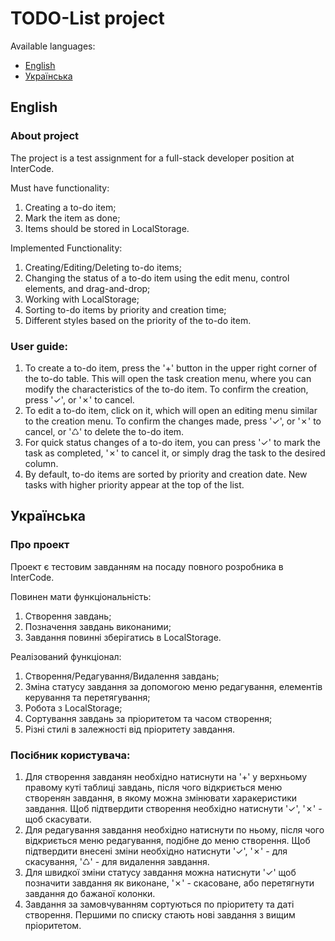 # TODO-List project

Available  languages:  
* <a href="#english">English</a>
* <a href="#українська">Українська</a>

## English
### About project
The project is a test assignment for a full-stack developer position at InterCode.

Must have functionality:
1. Creating a to-do item;
2. Mark the item as done;
3. Items should be stored in LocalStorage.

Implemented Functionality:

1. Creating/Editing/Deleting to-do items;
2. Changing the status of a to-do item using the edit menu, control elements, and drag-and-drop;
3. Working with LocalStorage;
4. Sorting to-do items by priority and creation time;
5. Different styles based on the priority of the to-do item.

### User guide:
1. To create a to-do item, press the '+' button in the upper right corner of the to-do table. This will open the task creation menu, where you can modify the characteristics of the to-do item. To confirm the creation, press '✓', or '✗' to cancel.
2. To edit a to-do item, click on it, which will open an editing menu similar to the creation menu. To confirm the changes made, press '✓', or '✗' to cancel, or '♺' to delete the to-do item.
3. For quick status changes of a to-do item, you can press '✓' to mark the task as completed, '✗' to cancel it, or simply drag the task to the desired column.
4. By default, to-do items are sorted by priority and creation date. New tasks with higher priority appear at the top of the list.

## Українська  
### Про проект  
Проект є тестовим завданням на посаду повного розробника в InterCode.

Повинен мати функціональність:
1. Створення завдань;
2. Позначення завдань виконаними;
3. Завдання повинні зберігатись в LocalStorage.

Реалізований функціонал:
1. Створення/Редагування/Видалення завдань;
2. Зміна статусу завдання за допомогою меню редагування, елементів керування та перетягування;
3. Робота з LocalStorage;
4. Сортування завдань за пріоритетом та часом створення;
5. Різні стилі в залежності від пріоритету завдання.

### Посібник користувача:
1. Для створення завданян необхідно натиснути на '+' у верхньому правому куті таблиці завдань, після чого відкриється меню створенян завдання, в якому можна змінювати харакеристики завдання. Щоб підтвердити створення необхідно натиснути '✓', '✗' - щоб скасувати.
2. Для редагування завдання необхідно натиснути по ньому, після чого відкриється меню редагування, подібне до меню створення. Щоб підтвердити внесені зміни необхідно натиснути '✓', '✗' - для скасування, '♺' - для видалення завдання.
3. Для швидкої зміни статусу завдання можна натиснути '✓' щоб позначити завдання як виконане, '✗' - скасоване, або перетягнути завдання до бажаної колонки.
4. Завдання за замовчуванням сортуються по пріоритету та даті створення. Першими по списку стають нові завдання з вищим пріоритетом.